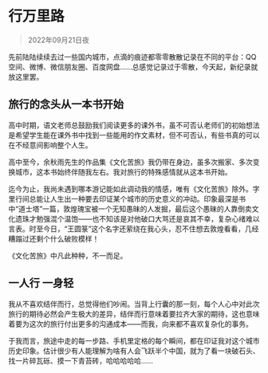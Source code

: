 # 行万里路

> 2022年09月21日夜

先前陆陆续续去过一些国内城市，点滴的痕迹都零零散散记录在不同的平台：QQ空间、微博、微信朋友圈、百度网盘……总感觉记录过于零散，今天起，新纪录就放这里罢。

## 旅行的念头从一本书开始

高中时期，语文老师总鼓励我们阅读更多的课外书，虽不可否认老师们的初始想法是希望学生能在课外书中找到一些能用的作文素材，但不可否认，有些书真的可以在不经意间影响整个人生。

高中至今，余秋雨先生的作品集《文化苦旅》我仍带在身边，虽多次搬家、多次变换城市，这本书始终伴随我左右。我对旅行的特殊感情就从这本书开始。

迄今为止，我尚未遇到哪本游记能如此调动我的情感，唯有《文化苦旅》除外。字里行间总能让人生出一种要去印证某个城市的历史意义的冲动。印象最深是书中“道士塔”一篇，敦煌瑰宝被一个无知愚昧的人发掘，最后这个愚昧的人靠倒卖文化遗珠才勉强混个温饱——也不知该是对他破口大骂还是哀其不幸，复杂心绪难以言表。时至今日，“王圆箓”这个名字还萦绕在我心头，忍不住想去敦煌看看，几经糟蹋过还剩个什么破败模样！

《文化苦旅》中凡此种种，不一而足。

## 一人行 一身轻

我从不喜欢结伴而行，总觉得他们吵闹。当背上行囊的那一刻，每个人心中对此次旅行的期待必然会产生极大的差异，结伴而行意味着要拉齐大家的期待，这也意味着要为这次的旅行付出更多的沟通成本——而我，向来都不喜欢复杂化的事务。

于我而言，旅途中走的每一步路、手机里定格的每个瞬间，都在印证我对这个城市历史印象。估计很少有人能理解为啥有人会飞跃半个中国，就为了看一块破石头、找一片碎瓦砾、摸一下青苔砖，哈哈哈哈哈……
